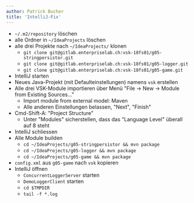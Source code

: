 ```yaml
---
author: Patrick Bucher
title: 'IntelliJ-Fix'
---
```


-   `~/.m2/repository` löschen
-   alle Ordner in `~/IdeaProjects` löschen
-   alle drei Projekte nach `~/IdeaProjects/` klonen
    -   `git clone git@gitlab.enterpriselab.ch:vsk-18fs01/g05-stringpersistor.git`
    -   `git clone git@gitlab.enterpriselab.ch:vsk-18fs01/g05-logger.git`
    -   `git clone git@gitlab.enterpriselab.ch:vsk-18fs01/g05-game.git`
-   IntelliJ starten
-   Neues Java-Projekt (mit Defaulteinstellungen) namens `vsk` erstellen
-   Alle drei VSK-Module importieren über Menü "File -\> New -\> Module
    from Existing Sources..."
    -   Import module from external model: Maven
    -   Alle anderen Einstellungen belassen, "Next", "Finish"
-   Cmd-Shift-A: "Project Structure"
    -   Unter "Modules" sicherstellen, dass das "Language Level" überall
        auf 8 steht
-   IntelliJ schliessen
-   Alle Module builden
    -   `cd ~/IdeaProjects/g05-stringpersistor && mvn package`
    -   `cd ~/IdeaProjects/g05-logger && mvn package`
    -   `cd ~/IdeaProjects/g05-game && mvn package`
-   `config.xml` aus `g05-game` nach `vsk` kopieren
-   IntelliJ öffnen
    -   `ConcurrentLoggerServer` starten
    -   `DemoLoggerClient` starten
    -   `cd $TMPDIR`
    -   `tail -f *.log`
